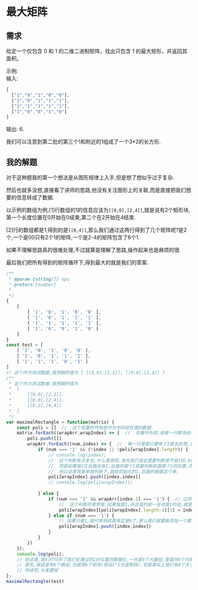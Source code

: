 # 最大矩阵

## 需求

给定一个仅包含 0 和 1 的二维二进制矩阵，找出只包含 1 的最大矩形，并返回其面积。

示例:  
输入:
```js
[
  ["1","0","1","0","0"],
  ["1","0","1","1","1"],
  ["1","1","1","1","1"],
  ["1","0","0","1","0"]
]
```
输出: 6.

我们可以注意到第二批的第三个1和附近的1组成了一个3*2的长方形.

## 我的解题

对于这种题我的第一个想法是从图形规律上入手,但是想了想似乎过于复杂.

然后也就多没想,直接看了讲师的思路,他没有关注图形上的关联,而是直接把我们想要的信息转成了数据.

以示例的数组为例,[1]行数组的1的信息应该为`[[0,0],[2,4]]`,就是说有2个矩形块,第一个长度位置在0开始在0结束,第二个在2开始在4结束.

[2]行的数组都是1,得到的是`[[0,4]]`,那么我们通过这两行得到了几个矩阵呢?是2个,一个是00只有2个1的矩阵,一个是2-4的矩阵包含了6个1.

如果不理解思路真的很难处理,不过就算是理解了思路,操作起来也是麻烦的很.

最后我们把所有得到的矩阵循环下,得到最大的就是我们的答案.

```js
/**
 * @param {string[]} ops
 * @return {number}
 * 
 */
{
    [ 
        [ '1', '0', '1', '0', '0' ],
        [ '1', '0', '1', '1', '1' ],
        [ '1', '1', '1', '1', '1' ],
        [ '1', '0', '0', '1', '0' ] 
    ]
}
const test = [
    [ '1', '0', '1', '0', '0' ],
    [ '1', '0', '1', '1', '1' ],
    [ '1', '1', '1', '0', '1' ]
]
// 这个作为测试数据,我预期的值为 [ [[0,0],[2,2]], [[0,0],[2,4]] ]
/**
 * 这个作为测试数据,我预期的值为
 *  [ 
 *      [[0,0],[2,2]], 
 *      [[0,0],[2,4]],
 *      [[0,2],[4,4]]
 *  ]
 */
var maximalRectangle = function(matrix) {
    const poli = []  //  这个变量的作用是作为中间层处理的数据.
    matrix.forEach((wrapArr,wrapIndex) => {  //  先循环外层,给每一行都先给一个空数组
        poli.push([])
        wrapArr.forEach((num,index) => {  //  每一行里面只要有了1就去处理,全是0的话跳过就好了       
            if (num === '1' && (!index || !poli[wrapIndex].length)) {
                // console.log(index);
                //  这个判断有点复杂,什么意思呢,首先我们肯定是要判断是不是1的,0根据就不用管.
                //  而是如果我们1后面还有1,后面的那个1就要判断前面那个1的位置,而第一个1是不需要判断的前面的.
                //  所以这里我是单独判断下,就给初始化的1,后面的根据这个来.
                poli[wrapIndex].push([index,index]) 
                // console.log(poli[wrapIndex]);
                
            } else {
                if (num === '1' && wrapArr[index-1] === '1') {  // 之所以-1不会失败就是因为我们前面判断过,index肯定不是会是0
                    //  这个判断的意思是,如果我是1,并且我的前一任也是1的话,就更新 poli[wrapIndex] 这个数组的最后一个数组的最后一位改成index
                    poli[wrapIndex][poli[wrapIndex].length-1][1] = index
                } else if (num === '1') {
                    // 如果只是1,就代表他前面肯定是0了,那么我们就要新添加一个数组进去了
                    poli[wrapIndex].push([index,index]) 
                }
            }
        })
    });
    console.log(poli);
    // 到这里,我们打印完了我们处理过的1的位置的数据化.一共是3个大数组,里面共6个内数组.
    // 首先,保底是有6个数组,也就是6个矩阵(假设1*1也是矩阵),但是事实上我们有4个大小为3的矩阵,一个大小为1的矩阵.
    // 待续吧,头发要掉
};
maximalRectangle(test)
```
